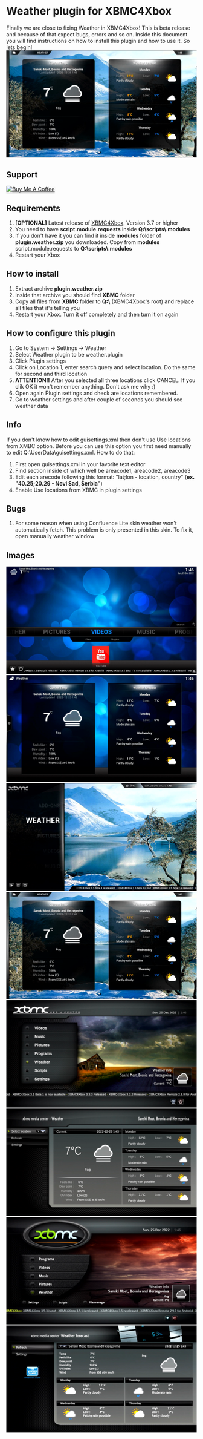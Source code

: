 # Weather plugin for XBMC4Xbox
Finally we are close to fixing Weather in XBMC4Xbox! This is beta release and because of that expect bugs, errors and so on. Inside this document you will find instructions on how to install this plugin and how to use it. So lets begin!
![Weather](https://github.com/antonic901/xbmc4xbox-weather/blob/master/images/2.png?raw=true)
## Support
<a href="https://www.buymeacoffee.com/antonic901" target="_blank"><img src="https://www.buymeacoffee.com/assets/img/custom_images/orange_img.png" alt="Buy Me A Coffee" style="height: 41px !important;width: 174px !important;box-shadow: 0px 3px 2px 0px rgba(190, 190, 190, 0.5) !important;-webkit-box-shadow: 0px 3px 2px 0px rgba(190, 190, 190, 0.5) !important;" ></a>
## Requirements
1. **[OPTIONAL]** Latest release of [XBMC4Xbox](https://www.xbmc4xbox.org.uk/). Version 3.7 or higher
2. You need to have **script.module.requests** inside **Q:\scripts\\.modules**
3. If you don't have it you can find it inside **modules** folder of **plugin.weather.zip** you downloaded. Copy from **modules** script.module.requests to **Q:\scripts\\.modules**
4. Restart your Xbox

## How to install
1. Extract archive **plugin.weather.zip**
2. Inside that archive you should find **XBMC** folder
3. Copy all files from **XBMC** folder to **Q:\\** (XBMC4Xbox's root) and replace all files that it's telling you
4. Restart your Xbox. Turn it off completely and then turn it on again

## How to configure this plugin
1. Go to System -> Settings -> Weather
2. Select Weather plugin to be weather.plugin
3. Click Plugin settings
4. Click on Location 1, enter search query and select location. Do the same for second and third location
5. **ATTENTION!!** After you selected all three locations click CANCEL. If you clik OK it won't remember anything. Don't ask me why :)
6. Open again Plugin settings and check are locations remembered.
7. Go to weather settings and after couple of seconds you should see weather data


## Info
If you don't know how to edit guisettings.xml then don't use Use locations from XMBC option. Before you can use this option you first need manually to edit Q:\UserData\guisettings.xml. How to do that:
1. First open guisettings.xml in your favorite text editor
2. Find <weather> section inside of which well be areacode1, areacode2, areacode3
3. Edit each arecode following this format: "lat;lon - location, country" (**ex. "40.25;20.29 - Novi Sad, Serbia"**)
4. Enable Use locations from XBMC in plugin settings

## Bugs
1. For some reason when using Confluence Lite skin weather won't automatically fetch. This problem is only presented in this skin. To fix it, open manually weather window

## Images
![Weather](https://github.com/antonic901/xbmc4xbox-weather/blob/master/images/3.png?raw=true)
![Weather](https://github.com/antonic901/xbmc4xbox-weather/blob/master/images/4.png?raw=true)
![Weather](https://github.com/antonic901/xbmc4xbox-weather/blob/master/images/1.png?raw=true)
![Weather](https://github.com/antonic901/xbmc4xbox-weather/blob/master/images/2.png?raw=true)
![Weather](https://github.com/antonic901/xbmc4xbox-weather/blob/master/images/5.png?raw=true)
![Weather](https://github.com/antonic901/xbmc4xbox-weather/blob/master/images/6.png?raw=true)
![Weather](https://github.com/antonic901/xbmc4xbox-weather/blob/master/images/7.png?raw=true)
![Weather](https://github.com/antonic901/xbmc4xbox-weather/blob/master/images/8.png?raw=true)
